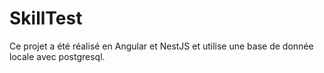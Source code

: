 # SkillTest
Ce projet a été réalisé en Angular et NestJS et utilise une base de donnée locale avec postgresql.
